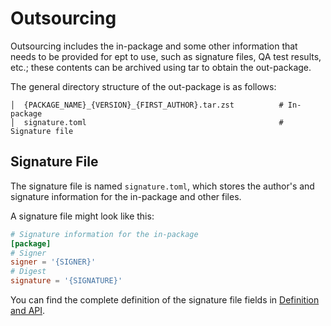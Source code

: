 # Outsourcing
Outsourcing includes the in-package and some other information that needs to be provided for ept to use, such as signature files, QA test results, etc.; these contents can be archived using tar to obtain the out-package.

The general directory structure of the out-package is as follows:
```
│  {PACKAGE_NAME}_{VERSION}_{FIRST_AUTHOR}.tar.zst          # In-package
│  signature.toml                                           # Signature file
```

## Signature File
The signature file is named `signature.toml`, which stores the author's and signature information for the in-package and other files.

A signature file might look like this:
```toml
# Signature information for the in-package
[package]
# Signer
signer = '{SIGNER}'
# Digest
signature = '{SIGNATURE}'
```

You can find the complete definition of the signature file fields in [Definition and API](/nep/definition/1-package).

